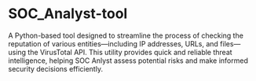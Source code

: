 # SOC_Analyst-tool
A Python-based tool designed to streamline the process of checking the reputation of various entities—including IP addresses, URLs, and files—using the VirusTotal API. This utility provides quick and reliable threat intelligence, helping SOC Anlyst assess potential risks and make informed security decisions efficiently.
